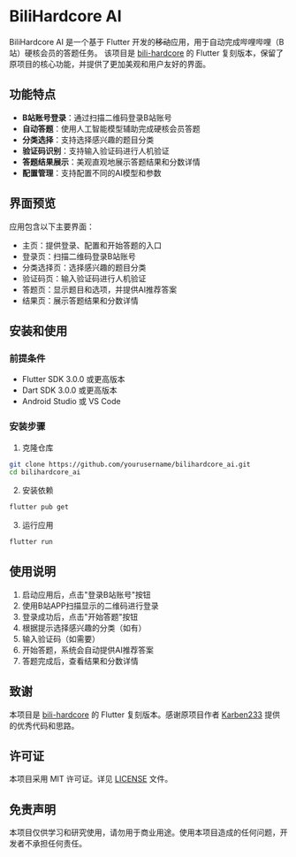 # BiliHardcore AI

BiliHardcore AI 是一个基于 Flutter 开发的~~移动~~应用，用于自动完成哔哩哔哩（B站）硬核会员的答题任务。
该项目是 [bili-hardcore](https://github.com/Karben233/bili-hardcore) 的 Flutter 复刻版本，保留了原项目的核心功能，并提供了更加美观和用户友好的界面。

## 功能特点

- **B站账号登录**：通过扫描二维码登录B站账号
- **自动答题**：使用人工智能模型辅助完成硬核会员答题
- **分类选择**：支持选择感兴趣的题目分类
- **验证码识别**：支持输入验证码进行人机验证
- **答题结果展示**：美观直观地展示答题结果和分数详情
- **配置管理**：支持配置不同的AI模型和参数

## 界面预览

应用包含以下主要界面：

- 主页：提供登录、配置和开始答题的入口
- 登录页：扫描二维码登录B站账号
- 分类选择页：选择感兴趣的题目分类
- 验证码页：输入验证码进行人机验证
- 答题页：显示题目和选项，并提供AI推荐答案
- 结果页：展示答题结果和分数详情

## 安装和使用

### 前提条件

- Flutter SDK 3.0.0 或更高版本
- Dart SDK 3.0.0 或更高版本
- Android Studio 或 VS Code

### 安装步骤

1. 克隆仓库
```bash
git clone https://github.com/yourusername/bilihardcore_ai.git
cd bilihardcore_ai
```

2. 安装依赖
```bash
flutter pub get
```

3. 运行应用
```bash
flutter run
```

## 使用说明

1. 启动应用后，点击"登录B站账号"按钮
2. 使用B站APP扫描显示的二维码进行登录
3. 登录成功后，点击"开始答题"按钮
4. 根据提示选择感兴趣的分类（如有）
5. 输入验证码（如需要）
6. 开始答题，系统会自动提供AI推荐答案
7. 答题完成后，查看结果和分数详情

## 致谢

本项目是 [bili-hardcore](https://github.com/Karben233/bili-hardcore) 的 Flutter 复刻版本。感谢原项目作者 [Karben233](https://github.com/Karben233) 提供的优秀代码和思路。

## 许可证

本项目采用 MIT 许可证。详见 [LICENSE](LICENSE) 文件。

## 免责声明

本项目仅供学习和研究使用，请勿用于商业用途。使用本项目造成的任何问题，开发者不承担任何责任。

